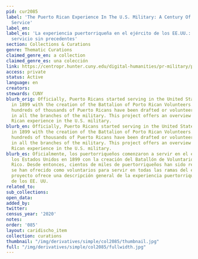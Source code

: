 ```yaml
---
pid: cur2085
label: 'The Puerto Rican Experience In The U.S. Military: A Century Of Unheralded
  Service'
label_en:
label_es: 'La experiencia puertorriqueña en el ejército de los EE.UU.: Un siglo de
  servicio sin precedentes'
section: Collections & Curations
genre: Thematic Curations
claimed_genre_en: a collection
claimed_genre_es: una colección
link: https://centropr.hunter.cuny.edu/digital-humanities/pr-military/puerto-rican-experience-us-military-century-unheralded-service
access: private
status: Active
language: en
creators:
stewards: CUNY
blurb_orig: Officially, Puerto Ricans started serving in the United States military
  in 1899 with the creation of the Battalion of Porto Rican Volunteers. Since then,
  hundreds of thousands of Puerto Ricans have been drafted or volunteered to serve
  in all the branches of the military. This project offers an overview of the Puerto
  Rican experience in the U.S. military.
blurb_en: Officially, Puerto Ricans started serving in the United States military
  in 1899 with the creation of the Battalion of Porto Rican Volunteers. Since then,
  hundreds of thousands of Puerto Ricans have been drafted or volunteered to serve
  in all the branches of the military. This project offers an overview of the Puerto
  Rican experience in the U.S. military.
blurb_es: Oficialmente, los puertorriqueños comenzaron a servir en el ejército de
  los Estados Unidos en 1899 con la creación del Batallón de Voluntarios de Puerto
  Rico. Desde entonces, cientos de miles de puertorriqueños han sido reclutados o
  se han ofrecido como voluntarios para servir en todas las ramas del ejército. Este
  proyecto ofrece una descripción general de la experiencia puertorriqueña en el ejército
  de los EE. UU.
related_to:
sub_collections:
open_data:
added_by:
twitter:
census_year: '2020'
notes:
order: '085'
layout: caridischo_item
collection: curations
thumbnail: "/img/derivatives/simple/col2085/thumbnail.jpg"
full: "/img/derivatives/simple/col2085/fullwidth.jpg"
---
```


